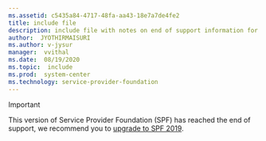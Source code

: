 ```yaml
---
ms.assetid: c5435a84-4717-48fa-aa43-18e7a7de4fe2
title: include file
description: include file with notes on end of support information for 1801 and 1807, notes for use in all articles under 1801 and 1807 monikers
author:  JYOTHIRMAISURI
ms.author: v-jysur
manager:  vvithal
ms.date:  08/19/2020
ms.topic:  include
ms.prod:  system-center
ms.technology: service-provider-foundation  
---
```

> [!IMPORTANT]
>
> This version of Service Provider Foundation (SPF) has reached the end of support, we recommend you to [upgrade to SPF 2019](https://docs.microsoft.com/system-center/spf/).
